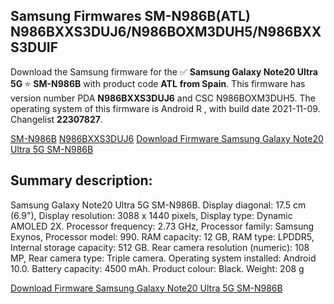 <h2>Samsung Firmwares SM-N986B(ATL) N986BXXS3DUJ6/N986BOXM3DUH5/N986BXXS3DUIF</h2>
Download the Samsung firmware for the ✅ <strong>Samsung Galaxy Note20 Ultra 5G </strong> ⭐ <strong>SM-N986B</strong> with product code <strong>ATL</strong> <strong> from Spain</strong>. This firmware has version number PDA <strong>N986BXXS3DUJ6</strong> and CSC N986BOXM3DUH5. The operating system of this firmware is Android R , with build date 2021-11-09. Changelist <strong>22307827</strong>.


[SM-N986B](https://samfirm.shop/samsung/model/SM-N986B)
[N986BXXS3DUJ6](https://samfirm.shop/samsung/pda/N986BXXS3DUJ6)
[Download Firmware Samsung Galaxy Note20 Ultra 5G SM-N986B](https://samfirm.shop/samsung/firmware/473283)
<h2>Summary description:</h2>
<p>Samsung Galaxy Note20 Ultra 5G SM-N986B. Display diagonal: 17.5 cm (6.9"), Display resolution: 3088 x 1440 pixels, Display type: Dynamic AMOLED 2X. Processor frequency: 2.73 GHz, Processor family: Samsung Exynos, Processor model: 990. RAM capacity: 12 GB, RAM type: LPDDR5, Internal storage capacity: 512 GB. Rear camera resolution (numeric): 108 MP, Rear camera type: Triple camera. Operating system installed: Android 10.0. Battery capacity: 4500 mAh. Product colour: Black. Weight: 208 g</p>


[Download Firmware Samsung Galaxy Note20 Ultra 5G SM-N986B](https://samfirm.shop/samsung/firmware/473283)
